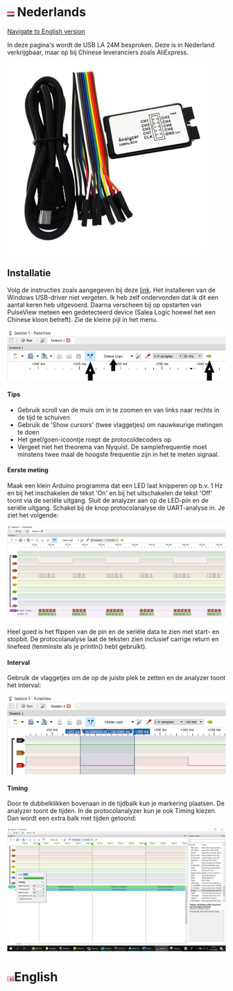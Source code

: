 # ![Nederlandse vlag](../../images/nl.gif) Nederlands

[Navigate to English version](#English)


In deze pagina's wordt de USB LA 24M besproken. Deze is in Nederland verkrijgbaar, maar op bij Chinese leveranciers zoals AliExpress.

![USB LA](./images/USBLogicAnalyzer24M.PNG)

## Installatie

Volg de instructies zoals aangegeven bij deze [link](https://learn.sparkfun.com/tutorials/using-the-usb-logic-analyzer-with-sigrok-pulseview). Het installeren van de Windows USB-driver niet vergeten. Ik heb zelf ondervonden dat ik dit een aantal keren heb uitgevoerd. Daarna verscheen bij op opstarten van PulseView meteen een gedetecteerd device (Salea Logic hoewel het een Chinese kloon betreft). Zie de kleine pijl in het menu.

 ![Device](./images/Menu.PNG)

#### Tips

* Gebruik scroll van de muis om in te zoomen en van links naar rechts in de tijd te schuiven
* Gebruik de 'Show cursors' (twee vlaggetjes) om nauwkeurige metingen te doen
* Het geel/goen-icoontje roept de protocoldecoders op
* Vergeet niet het theorema van Nyquist. De samplefrequentie moet minstens twee maal de hoogste frequentie zijn in het te meten signaal.

#### Eerste meting

Maak een klein Arduino programma dat een LED laat knipperen op b.v. 1 Hz en bij het inschakelen de tekst 'On' en bij het uitschakelen de tekst 'Off' toont via de seriële uitgang. Sluit de analyzer aan op de LED-pin en de seriële uitgang. Schakel bij de knop protocolanalyse de UART-analyse in. Je ziet het volgende:

![Device](./images/ToggleSerial.png)

Heel goed is het flippen van de pin en de seriële data te zien met start- en stopbit. De protocolanalyse laat de teksten zien inclusief carrige return en linefeed (tenminste als je println() hebt gebruikt).

#### Interval
Gebruik de vlaggetjes om de op de juiste plek te zetten en de analyzer toont het interval:

![Device](./images/ToggleInterval.png)

#### Timing
Door te dubbelklikken bovenaan in de tijdbalk kun je markering plaatsen. De analyzer toont de tijden. In de protocolanalyzer kun je ook Timing kiezen. Dan wordt een extra balk met tijden getoond:

![Device](./images/ProtocolTiming.png)


# ![English flag](../../images/gb.gif)English
